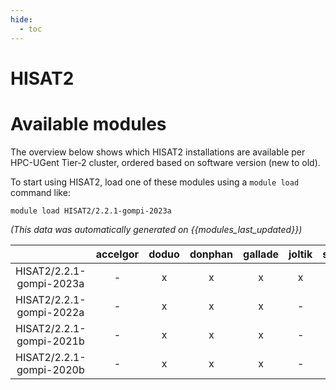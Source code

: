 ```yaml
---
hide:
  - toc
---
```


HISAT2
======

# Available modules


The overview below shows which HISAT2 installations are available per HPC-UGent Tier-2 cluster, ordered based on software version (new to old).

To start using HISAT2, load one of these modules using a `module load` command like:

```shell
module load HISAT2/2.2.1-gompi-2023a
```

*(This data was automatically generated on {{modules_last_updated}})*  

| |accelgor|doduo|donphan|gallade|joltik|shinx|skitty|
| :---: | :---: | :---: | :---: | :---: | :---: | :---: | :---: |
|HISAT2/2.2.1-gompi-2023a|-|x|x|x|x|x|x|
|HISAT2/2.2.1-gompi-2022a|-|x|x|x|-|-|-|
|HISAT2/2.2.1-gompi-2021b|-|x|x|x|-|-|-|
|HISAT2/2.2.1-gompi-2020b|-|x|x|x|-|-|-|
